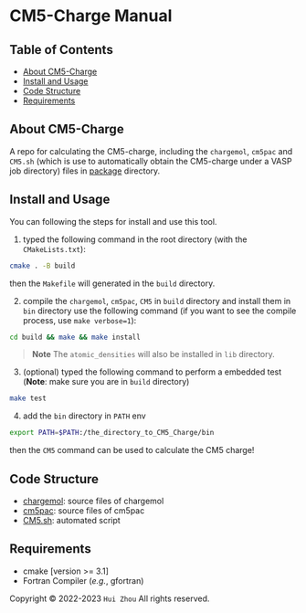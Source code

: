 # CM5-Charge Manual

## Table of Contents

- [About CM5-Charge](#about-cm5-charge)
- [Install and Usage](#install-and-usage)
- [Code Structure](#code-structure)
- [Requirements](#requirements)

## About CM5-Charge

A repo for calculating the CM5-charge, including the `chargemol`, `cm5pac` and `CM5.sh` (which is use to automatically obtain the CM5-charge under a VASP job directory) files in [package](package) directory.

## Install and Usage

You can following the steps for install and use this tool.

1. typed the following command in the root directory (with the `CMakeLists.txt`):

```bash
cmake . -B build
```

then the `Makefile` will generated in the `build` directory.

2. compile the `chargemol`, `cm5pac`, `CM5` in `build` directory and install them in `bin` directory use the following command (if you want to see the compile process, use `make verbose=1`):

```bash
cd build && make && make install
```

> **Note**
> The `atomic_densities` will also be installed in `lib` directory.

3. (optional) typed the following command to perform a embedded test (**Note**: make sure you are in `build` directory)

```bash
make test
```

4. add the `bin` directory in `PATH` env

```bash
export PATH=$PATH:/the_directory_to_CM5_Charge/bin
```

then the `CM5` command can be used to calculate the CM5 charge!

## Code Structure

- [chargemol](package/chargemol): source files of chargemol
- [cm5pac](package/cm5pac): source files of cm5pac
- [CM5.sh](package/CM5.sh): automated script

## Requirements

- cmake [version >= 3.1]
- Fortran Compiler (*e.g.*, gfortran)

Copyright © 2022-2023 `Hui Zhou` All rights reserved.
